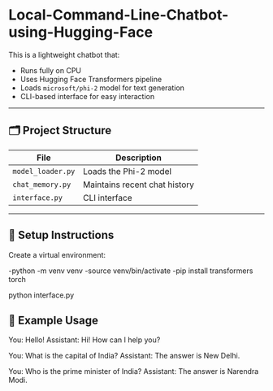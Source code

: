 # Local-Command-Line-Chatbot-using-Hugging-Face


This is a lightweight chatbot that:

- Runs fully on CPU
- Uses Hugging Face Transformers pipeline
- Loads `microsoft/phi-2` model for text generation
- CLI-based interface for easy interaction

---

## 🗂 Project Structure

| File | Description |
|---|---|
| `model_loader.py` | Loads the Phi-2 model |
| `chat_memory.py` | Maintains recent chat history |
| `interface.py` | CLI interface |

---

## 🔧 Setup Instructions
Create a virtual environment:

-python -m venv venv
-source venv/bin/activate 
-pip install transformers torch

python interface.py

## 🎯 Example Usage

You: Hello!
Assistant: Hi! How can I help you?

You: What is the capital of India?
Assistant: The answer is New Delhi.

You: Who is the prime minister of India?
Assistant: The answer is Narendra Modi.

